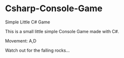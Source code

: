 # Csharp-Console-Game


Simple Little C# Game



This is a small little simple Console Game
made with C#.


Movement: A,D

Watch out for the falling rocks...

